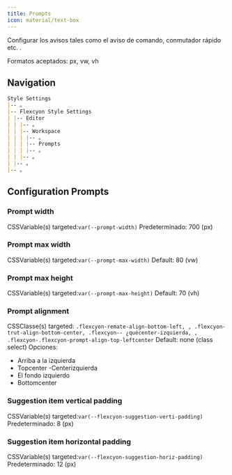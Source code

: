 ```yaml
---
title: Prompts
icon: material/text-box
---
```


Configurar los avisos tales como el aviso de comando, conmutador rápido etc.
.

Formatos aceptados: px, vw, vh

## Navigation

```md
Style Settings
|-- 。
|-- Flexcyon Style Settings
| |-- Editor
| | |-- 。
| | |-- Workspace
| | | |-- 。
| | | |-- Prompts
| | | |-- 。
| | |-- 。
| |-- 。
|-- 。
```

## Configuration Prompts

### Prompt width

CSSVariable(s) targeted:`var(--prompt-width)`
Predeterminado: 700 (px)

### Prompt max width

CSSVariable(s) targeted:`var(--prompt-max-width)`
Default: 80 (vw)

### Prompt max height

CSSVariable(s) targeted:`var(--prompt-max-height)`
Default: 70 (vh)

### Prompt alignment

CSSClasse(s) targeted: `.flexcyon-remate-align-bottom-left,
,
.flexcyon-trut-align-bottom-center, .flexcyon-- ¿quécenter-izquierda,
,
.flexcyon-.flexcyon-prompt-align-top-leftcenter`
Default: none (class select)
Opciones:

- Arriba a la izquierda
- Topcenter
-Centerizquierda
- El fondo izquierdo
- Bottomcenter

### Suggestion item vertical padding

CSSVariable(s) targeted:`var(--flexcyon-suggestion-verti-padding)`
Predeterminado: 8 (px)

### Suggestion item horizontal padding

CSSVariable(s) targeted:`var(--flexcyon-suggestion-horiz-padding)`
Predeterminado: 12 (px)
